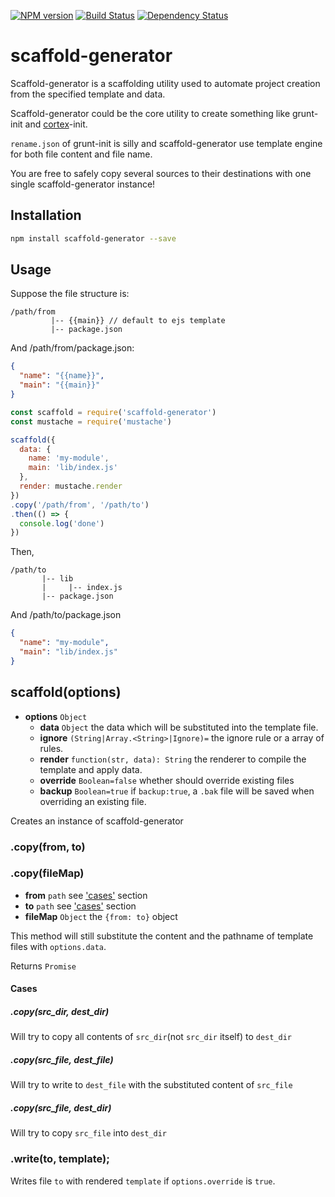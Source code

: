 [![NPM version](https://badge.fury.io/js/scaffold-generator.svg)](http://badge.fury.io/js/scaffold-generator)
[![Build Status](https://travis-ci.org/kaelzhang/node-scaffold-generator.svg?branch=master)](https://travis-ci.org/kaelzhang/node-scaffold-generator)
[![Dependency Status](https://gemnasium.com/kaelzhang/node-scaffold-generator.svg)](https://gemnasium.com/kaelzhang/node-scaffold-generator)

# scaffold-generator

Scaffold-generator is a scaffolding utility used to automate project creation from the specified template and data.

Scaffold-generator could be the core utility to create something like grunt-init and [cortex](https://github.com/cortexjs/cortex)-init.

`rename.json` of grunt-init is silly and scaffold-generator use template engine for both file content and file name.

You are free to safely copy several sources to their destinations with one single scaffold-generator instance!

## Installation

```bash
npm install scaffold-generator --save
```

## Usage

Suppose the file structure is:

```
/path/from
         |-- {{main}} // default to ejs template
         |-- package.json
```

And /path/from/package.json:

```json
{
  "name": "{{name}}",
  "main": "{{main}}"
}
```

```js
const scaffold = require('scaffold-generator')
const mustache = require('mustache')

scaffold({
  data: {
    name: 'my-module',
    main: 'lib/index.js'
  },
  render: mustache.render
})
.copy('/path/from', '/path/to')
.then(() => {
  console.log('done')
})
```

Then,

```
/path/to
       |-- lib
       |     |-- index.js
       |-- package.json
```

And /path/to/package.json

```json
{
  "name": "my-module",
  "main": "lib/index.js"
}
```

## scaffold(options)

- **options** `Object`
  - **data** `Object` the data which will be substituted into the template file.
  - **ignore** `(String|Array.<String>|Ignore)=` the ignore rule or a array of rules.
  - **render** `function(str, data): String` the renderer to compile the template and apply data.
  - **override** `Boolean=false` whether should override existing files
  - **backup** `Boolean=true` if `backup:true`, a `.bak` file will be saved when overriding an existing file.

Creates an instance of scaffold-generator

### .copy(from, to)
### .copy(fileMap)

- **from** `path` see ['cases'](#cases) section
- **to** `path` see ['cases'](#cases) section
- **fileMap** `Object` the `{from: to}` object

This method will still substitute the content and the pathname of template files with `options.data`.

Returns `Promise`

#### Cases

##### .copy(src_dir, dest_dir)

Will try to copy all contents of `src_dir`(not `src_dir` itself) to `dest_dir`

##### .copy(src_file, dest_file)

Will try to write to `dest_file` with the substituted content of `src_file`

##### .copy(src_file, dest_dir)

Will try to copy `src_file` into `dest_dir`


### .write(to, template);

Writes file `to` with rendered `template` if `options.override` is `true`.

